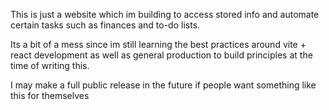 This is just a website which im building to access stored info and automate certain tasks such as finances and to-do lists.

Its a bit of a mess since im still learning the best practices around vite + react development as well as general production to 
build principles at the time of writing this.

I may make a full public release in the future if people want something like this for themselves
